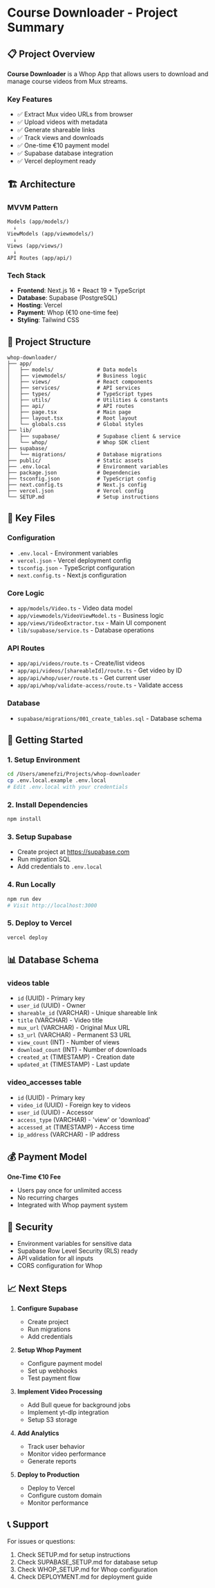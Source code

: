 # Course Downloader - Project Summary

## 📋 Project Overview

**Course Downloader** is a Whop App that allows users to download and manage course videos from Mux streams.

### Key Features
- ✅ Extract Mux video URLs from browser
- ✅ Upload videos with metadata
- ✅ Generate shareable links
- ✅ Track views and downloads
- ✅ One-time €10 payment model
- ✅ Supabase database integration
- ✅ Vercel deployment ready

## 🏗️ Architecture

### MVVM Pattern
```
Models (app/models/)
  ↓
ViewModels (app/viewmodels/)
  ↓
Views (app/views/)
  ↓
API Routes (app/api/)
```

### Tech Stack
- **Frontend**: Next.js 16 + React 19 + TypeScript
- **Database**: Supabase (PostgreSQL)
- **Hosting**: Vercel
- **Payment**: Whop (€10 one-time fee)
- **Styling**: Tailwind CSS

## 📁 Project Structure

```
whop-downloader/
├── app/
│   ├── models/              # Data models
│   ├── viewmodels/          # Business logic
│   ├── views/               # React components
│   ├── services/            # API services
│   ├── types/               # TypeScript types
│   ├── utils/               # Utilities & constants
│   ├── api/                 # API routes
│   ├── page.tsx             # Main page
│   ├── layout.tsx           # Root layout
│   └── globals.css          # Global styles
├── lib/
│   ├── supabase/            # Supabase client & service
│   └── whop/                # Whop SDK client
├── supabase/
│   └── migrations/          # Database migrations
├── public/                  # Static assets
├── .env.local               # Environment variables
├── package.json             # Dependencies
├── tsconfig.json            # TypeScript config
├── next.config.ts           # Next.js config
├── vercel.json              # Vercel config
└── SETUP.md                 # Setup instructions
```

## 🔑 Key Files

### Configuration
- `.env.local` - Environment variables
- `vercel.json` - Vercel deployment config
- `tsconfig.json` - TypeScript configuration
- `next.config.ts` - Next.js configuration

### Core Logic
- `app/models/Video.ts` - Video data model
- `app/viewmodels/VideoViewModel.ts` - Business logic
- `app/views/VideoExtractor.tsx` - Main UI component
- `lib/supabase/service.ts` - Database operations

### API Routes
- `app/api/videos/route.ts` - Create/list videos
- `app/api/videos/[shareableId]/route.ts` - Get video by ID
- `app/api/whop/user/route.ts` - Get current user
- `app/api/whop/validate-access/route.ts` - Validate access

### Database
- `supabase/migrations/001_create_tables.sql` - Database schema

## 🚀 Getting Started

### 1. Setup Environment
```bash
cd /Users/amenefzi/Projects/whop-downloader
cp .env.local.example .env.local
# Edit .env.local with your credentials
```

### 2. Install Dependencies
```bash
npm install
```

### 3. Setup Supabase
- Create project at https://supabase.com
- Run migration SQL
- Add credentials to `.env.local`

### 4. Run Locally
```bash
npm run dev
# Visit http://localhost:3000
```

### 5. Deploy to Vercel
```bash
vercel deploy
```

## 📊 Database Schema

### videos table
- `id` (UUID) - Primary key
- `user_id` (UUID) - Owner
- `shareable_id` (VARCHAR) - Unique shareable link
- `title` (VARCHAR) - Video title
- `mux_url` (VARCHAR) - Original Mux URL
- `s3_url` (VARCHAR) - Permanent S3 URL
- `view_count` (INT) - Number of views
- `download_count` (INT) - Number of downloads
- `created_at` (TIMESTAMP) - Creation date
- `updated_at` (TIMESTAMP) - Last update

### video_accesses table
- `id` (UUID) - Primary key
- `video_id` (UUID) - Foreign key to videos
- `user_id` (UUID) - Accessor
- `access_type` (VARCHAR) - 'view' or 'download'
- `accessed_at` (TIMESTAMP) - Access time
- `ip_address` (VARCHAR) - IP address

## 💰 Payment Model

**One-Time €10 Fee**
- Users pay once for unlimited access
- No recurring charges
- Integrated with Whop payment system

## 🔐 Security

- Environment variables for sensitive data
- Supabase Row Level Security (RLS) ready
- API validation for all inputs
- CORS configuration for Whop

## 📈 Next Steps

1. **Configure Supabase**
   - Create project
   - Run migrations
   - Add credentials

2. **Setup Whop Payment**
   - Configure payment model
   - Set up webhooks
   - Test payment flow

3. **Implement Video Processing**
   - Add Bull queue for background jobs
   - Implement yt-dlp integration
   - Setup S3 storage

4. **Add Analytics**
   - Track user behavior
   - Monitor video performance
   - Generate reports

5. **Deploy to Production**
   - Deploy to Vercel
   - Configure custom domain
   - Monitor performance

## 📞 Support

For issues or questions:
1. Check SETUP.md for setup instructions
2. Check SUPABASE_SETUP.md for database setup
3. Check WHOP_SETUP.md for Whop configuration
4. Check DEPLOYMENT.md for deployment guide

